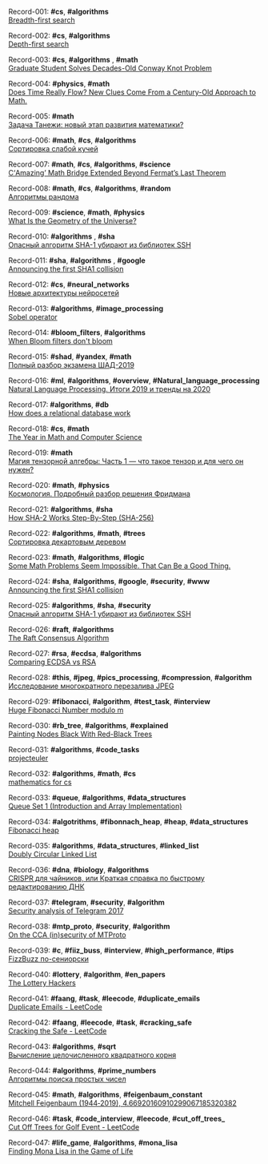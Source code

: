 Record-001: **#cs**, **#algorithms**  
[Breadth-first search](https://en.wikipedia.org/wiki/Breadth-first_search)

Record-002: **#cs**, **#algorithms**  
[Depth-first search](https://en.wikipedia.org/wiki/Depth-first_search)

Record-003: **#cs**, **#algorithms** , **#math**  
[Graduate Student Solves Decades-Old Conway Knot Problem](https://www.quantamagazine.org/graduate-student-solves-decades-old-conway-knot-problem-20200519/)

Record-004: **#physics**, **#math**  
[Does Time Really Flow? New Clues Come From a Century-Old Approach to Math.](https://www.quantamagazine.org/does-time-really-flow-new-clues-come-from-a-century-old-approach-to-math-20200407/)

Record-005: **#math**  
[Задача Танежи: новый этап развития математики?](https://habr.com/ru/post/502314/)

Record-006: **#math**, **#cs**, **#algorithms**  
[Сортировка слабой кучей](https://habr.com/ru/company/edison/blog/499786/)

Record-007: **#math**, **#cs**, **#algorithms**, **#science**  
[С‘Amazing’ Math Bridge Extended Beyond Fermat’s Last Theorem](https://www.quantamagazine.org/amazing-math-bridge-extended-beyond-fermats-last-theorem-20200406/)

Record-008: **#math**, **#cs**, **#algorithms**, **#random**  
[Алгоритмы рандома](https://habr.com/ru/post/499490/)

Record-009: **#science**, **#math**, **#physics**  
[What Is the Geometry of the Universe?](https://www.quantamagazine.org/what-is-the-geometry-of-the-universe-20200316/)

Record-010: **#algorithms** , **#sha**  
[Опасный алгоритм SHA-1 убирают из библиотек SSH](https://habr.com/ru/company/dcmiran/blog/504950/)

Record-011: **#sha**, **#algorithms** , **#google**  
[Announcing the first SHA1 collision](https://security.googleblog.com/2017/02/announcing-first-sha1-collision.html)

Record-012: **#cs**, **#neural_networks**  
[Новые архитектуры нейросетей](https://habr.com/ru/post/498168/)

Record-013: **#algorithms**, **#image_processing**  
[Sobel operator](https://en.wikipedia.org/wiki/Sobel_operator)

Record-014: **#bloom_filters**, **#algorithms**  
[When Bloom filters don't bloom](https://blog.cloudflare.com/when-bloom-filters-dont-bloom/)

Record-015: **#shad**, **#yandex**, **#math**  
[Полный разбор экзамена ШАД-2019](https://habr.com/ru/post/487680/)

Record-016: **#ml**, **#algorithms**, **#overview**, **#Natural_language_processing**  
[Natural Language Processing. Итоги 2019 и тренды на 2020](https://habr.com/ru/company/huawei/blog/487730/)

Record-017: **#algorithms**, **#db**  
[How does a relational database work](http://coding-geek.com/how-databases-work/)

Record-018: **#cs**, **#math**  
[The Year in Math and Computer Science](https://www.quantamagazine.org/quantas-year-in-math-and-computer-science-2019-20191223/)

Record-019: **#math**  
[Магия тензорной алгебры: Часть 1 — что такое тензор и для чего он нужен?](https://habr.com/en/post/261421/)

Record-020: **#math**, **#physics**  
[Космология. Подробный разбор решения Фридмана](https://habr.com/ru/post/507098/)

Record-021: **#algorithms**, **#sha**  
[How SHA-2 Works Step-By-Step (SHA-256)](https://qvault.io/2020/07/08/how-sha-2-works-step-by-step-sha-256/)

Record-022: **#algorithms**, **#math**, **#trees**  
[Сортировка декартовым деревом](https://habr.com/ru/company/edison/blog/505744/)

Record-023: **#math**, **#algorithms**, **#logic**  
[Some Math Problems Seem Impossible. That Can Be a Good Thing.](https://www.quantamagazine.org/some-math-problems-seem-impossible-that-can-be-a-good-thing-20201118/)

Record-024: **#sha**, **#algorithms**, **#google**, **#security**, **#www**  
[Announcing the first SHA1 collision](https://security.googleblog.com/2017/02/announcing-first-sha1-collision.html)

Record-025: **#algorithms**, **#sha**, **#security**  
[Опасный алгоритм SHA-1 убирают из библиотек SSH](https://habr.com/ru/company/dcmiran/blog/504950/)

Record-026: **#raft**, **#algorithms**  
[The Raft Consensus Algorithm](https://raft.github.io/)

Record-027: **#rsa**, **#ecdsa**, **#algorithms**  
[Comparing ECDSA vs RSA](https://www.ssl.com/article/comparing-ecdsa-vs-rsa/)

Record-028: **#this**, **#jpeg**, **#pics_processing**, **#compression**, **#algorithm**  
[Исследование многократного перезалива JPEG](https://habr.com/ru/post/473544/)

Record-029: **#fibonacci**, **#algorithm**, **#test_task**, **#interview**  
[Huge Fibonacci Number modulo m](https://medium.com/competitive/huge-fibonacci-number-modulo-m-6b4926a5c836)

Record-030: **#rb_tree**, **#algorithms**, **#explained**  
[Painting Nodes Black With Red-Black Trees](https://medium.com/basecs/painting-nodes-black-with-red-black-trees-60eacb2be9a5)

Record-031: **#algorithms**, **#code_tasks**  
[projecteuler](https://projecteuler.net)

Record-032: **#algorithms**, **#math**, **#cs**  
[mathematics for cs](https://ocw.mit.edu/courses/electrical-engineering-and-computer-science/6-042j-mathematics-for-computer-science-fall-2010/readings/MIT6_042JF10_notes.pdf)

Record-033: **#queue**, **#algorithms**, **#data_structures**  
[Queue Set 1 (Introduction and Array Implementation)](https://www.geeksforgeeks.org/queue-set-1introduction-and-array-implementation/)

Record-034: **#algotrithms**, **#fibonnach_heap**, **#heap**, **#data_structures**  
[Fibonacci heap](https://en.wikipedia.org/wiki/Fibonacci_heap)

Record-035: **#algorithms**, **#data_structures**, **#linked_list**  
[Doubly Circular Linked List](https://www.geeksforgeeks.org/doubly-circular-linked-list-set-1-introduction-and-insertion/)

Record-036: **#dna**, **#biology**, **#algorithms**  
[CRISPR для чайников, или Краткая справка по быстрому редактированию ДНК](https://habr.com/ru/company/leader-id/blog/538374/)

Record-037: **#telegram**, **#security**, **#algorithm**  
[Security analysis of Telegram 2017](https://courses.csail.mit.edu/6.857/2017/project/19.pdf)

Record-038: **#mtp_proto**, **#security**, **#algorithm**  
[On the CCA (in)security of MTProto](https://eprint.iacr.org/2015/1177.pdf)

Record-039: **#c**, **#fiiz_buss**, **#interview**, **#high_performance**, **#tips**  
[FizzBuzz по-сениорски](https://habr.com/ru/post/540136/)

Record-040: **#lottery**, **#algorithm**, **#en_papers**  
[The Lottery Hackers](https://highline.huffingtonpost.com/articles/en/lotto-winners/)

Record-041: **#faang**, **#task**, **#leecode**, **#duplicate_emails**  
[Duplicate Emails - LeetCode](https://leetcode.com/problems/duplicate-emails/)

Record-042: **#faang**, **#leecode**, **#task**, **#cracking_safe**  
[Cracking the Safe - LeetCode](https://leetcode.com/problems/cracking-the-safe/)

Record-043: **#algorithms**, **#sqrt**  
[Вычисление целочисленного квадратного корня](https://habr.com/ru/post/469561/)

Record-044: **#algorithms**, **#prime_numbers**  
[Алгоритмы поиска простых чисел](https://habr.com/ru/post/468833/)

Record-045: **#math**, **#algorithms**, **#feigenbaum_constant**  
[Mitchell Feigenbaum (1944‑2019), 4.66920160910299067185320382](https://writings.stephenwolfram.com/2019/07/mitchell-feigenbaum-1944-2019-4-66920160910299067185320382/)

Record-046: **#task**, **#code_interview**, **#leecode**, **#cut_off_trees_**  
[Cut Off Trees for Golf Event - LeetCode](https://leetcode.com/problems/cut-off-trees-for-golf-event/)

Record-047: **#life_game**, **#algorithms**, **#mona_lisa**  
[Finding Mona Lisa in the Game of Life](https://avinayak.github.io/algorithms/programming/2021/02/19/finding-mona-lisa-in-the-game-of-life.html)